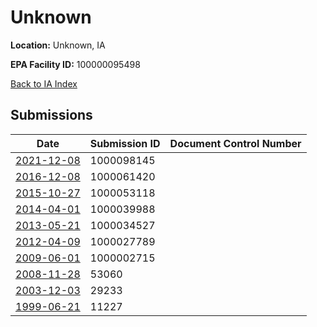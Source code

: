 # Unknown

**Location:** Unknown, IA

**EPA Facility ID:** 100000095498

[Back to IA Index](../../index.md)

## Submissions

| Date | Submission ID | Document Control Number |
|------|--------------|-------------------------|
| [2021-12-08](submissions/1000098145.md) | 1000098145 |  |
| [2016-12-08](submissions/1000061420.md) | 1000061420 |  |
| [2015-10-27](submissions/1000053118.md) | 1000053118 |  |
| [2014-04-01](submissions/1000039988.md) | 1000039988 |  |
| [2013-05-21](submissions/1000034527.md) | 1000034527 |  |
| [2012-04-09](submissions/1000027789.md) | 1000027789 |  |
| [2009-06-01](submissions/1000002715.md) | 1000002715 |  |
| [2008-11-28](submissions/53060.md) | 53060 |  |
| [2003-12-03](submissions/29233.md) | 29233 |  |
| [1999-06-21](submissions/11227.md) | 11227 |  |
